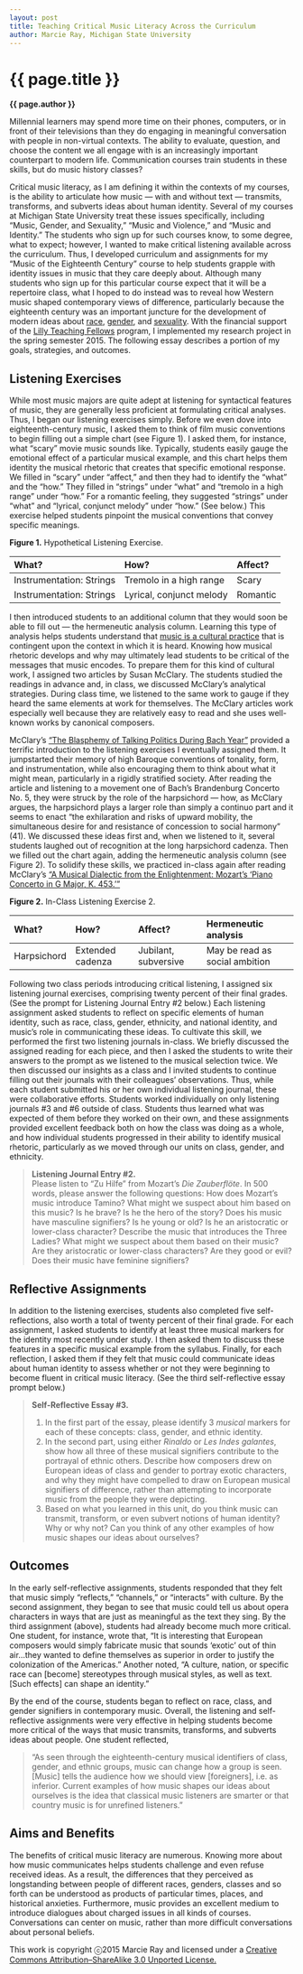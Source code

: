 ```yaml
---
layout: post
title: Teaching Critical Music Literacy Across the Curriculum
author: Marcie Ray, Michigan State University
---
```


{{ page.title }}
================

**{{ page.author }}**

Millennial learners may spend more time on their phones, computers, or in front of their televisions than they do engaging in meaningful conversation with people in non-virtual contexts. The ability to evaluate, question, and choose the content we all engage with is an increasingly important counterpart to modern life. Communication courses train students in these skills, but do music history classes?

Critical music literacy, as I am defining it within the contexts of my courses, is the ability to articulate how music — with and without text — transmits, transforms, and subverts ideas about human identity. Several of my courses at Michigan State University treat these issues specifically, including “Music, Gender, and Sexuality,” “Music and Violence,” and “Music and Identity.” The students who sign up for such courses know, to some degree, what to expect; however, I wanted to make critical listening available across the curriculum. Thus, I developed curriculum and assignments for my “Music of the Eighteenth Century” course to help students grapple with identity issues in music that they care deeply about. Although many students who sign up for this particular course expect that it will be a repertoire class, what I hoped to do instead was to reveal how Western music shaped contemporary views of difference, particularly because the eighteenth century was an important juncture for the development of modern ideas about [race](https://openlibrary.org/books/OL22080599M/The_invention_of_the_white_race), [gender](https://openlibrary.org/works/OL8298059W/Making_Sex), and [sexuality](https://openlibrary.org/works/OL16028700W/The_history_of_sexuality). With the financial support of the [Lilly Teaching Fellows](http://fod.msu.edu/lilly-teaching-fellows-program) program, I implemented my research project in the spring semester 2015. The following essay describes a portion of my goals, strategies, and outcomes.

## Listening Exercises

While most music majors are quite adept at listening for syntactical features of music, they are generally less proficient at formulating critical analyses. Thus, I began our listening exercises simply. Before we even dove into eighteenth-century music, I asked them to think of film music conventions to begin filling out a simple chart (see Figure 1). I asked them, for instance, what “scary” movie music sounds like. Typically, students easily gauge the emotional effect of a particular musical example, and this chart helps them identity the musical rhetoric that creates that specific emotional response. We filled in “scary” under “affect,” and then they had to identify the “what” and the “how.” They filled in “strings” under “what” and “tremolo in a high range” under “how.” For a romantic feeling, they suggested “strings” under “what” and “lyrical, conjunct melody” under “how.” (See below.) This exercise helped students pinpoint the musical conventions that convey specific meanings.

**Figure 1.** Hypothetical Listening Exercise.

What? | How? | Affect?  
:--- | :--- | :---  
Instrumentation: Strings | Tremolo in a high range | Scary  
Instrumentation: Strings | Lyrical, conjunct melody | Romantic  


I then introduced students to an additional column that they would soon be able to fill out — the hermeneutic analysis column. Learning this type of analysis helps students understand that [music is a cultural practice](https://openlibrary.org/works/OL15892683W/Music_as_cultural_practice_1800-1900) that is contingent upon the context in which it is heard. Knowing how musical rhetoric develops and why may ultimately lead students to be critical of the messages that music encodes. To prepare them for this kind of cultural work, I assigned two articles by Susan McClary. The students studied the readings in advance and, in class, we discussed McClary’s analytical strategies. During class time, we listened to the same work to gauge if they heard the same elements at work for themselves. The McClary articles work especially well because they are relatively easy to read and she uses well-known works by canonical composers.

McClary’s [“The Blasphemy of Talking Politics During Bach Year”](https://openlibrary.org/works/OL16493326W/Music_and_society) provided a terrific introduction to the listening exercises I eventually assigned them. It jumpstarted their memory of high Baroque conventions of tonality, form, and instrumentation, while also encouraging them to think about what it might mean, particularly in a rigidly stratified society. After reading the article and listening to a movement one of Bach’s Brandenburg Concerto No. 5, they were struck by the role of the harpsichord — how, as McClary argues, the harpsichord plays a larger role than simply a continuo part and it seems to enact “the exhilaration and risks of upward mobility, the simultaneous desire for and resistance of concession to social harmony” (41). We discussed these ideas first and, when we listened to it, several students laughed out of recognition at the long harpsichord cadenza. Then we filled out the chart again, adding the hermeneutic analysis column (see Figure 2). To solidify these skills, we practiced in-class again after reading McClary’s [“A Musical Dialectic from the Enlightenment: Mozart’s ‘Piano Concerto in G Major, K. 453.’”](http://www.jstor.org/stable/1354338)

**Figure 2.** In-Class Listening Exercise 2.

What? | How? | Affect? | Hermeneutic analysis  
:--- | :--- | :--- | :---  
Harpsichord | Extended cadenza | Jubilant, subversive | May be read as social ambition


Following two class periods introducing critical listening, I assigned six listening journal exercises, comprising twenty percent of their final grades. (See the prompt for Listening Journal Entry #2 below.) Each listening assignment asked students to reflect on specific elements of human identity, such as race, class, gender, ethnicity, and national identity, and music’s role in communicating these ideas. To cultivate this skill, we performed the first two listening journals in-class. We briefly discussed the assigned reading for each piece, and then I asked the students to write their answers to the prompt as we listened to the musical selection twice. We then discussed our insights as a class and I invited students to continue filling out their journals with their colleagues’ observations. Thus, while each student submitted his or her own individual listening journal, these were collaborative efforts. Students worked individually on only listening journals #3 and #6 outside of class. Students thus learned what was expected of them before they worked on their own, and these assignments provided excellent feedback both on how the class was doing as a whole, and how individual students progressed in their ability to identify musical rhetoric, particularly as we moved through our units on class, gender, and ethnicity.

> **Listening Journal Entry #2.**  
Please listen to “Zu Hilfe” from Mozart’s *Die Zauberflöte*. In 500 words, please answer the following questions: How does Mozart’s music introduce Tamino? What might we suspect about him based on this music? Is he brave? Is he the hero of the story? Does his music have masculine signifiers? Is he young or old? Is he an aristocratic or lower-class character? Describe the music that introduces the Three Ladies? What might we suspect about them based on their music? Are they aristocratic or lower-class characters? Are they good or evil? Does their music have feminine signifiers?


## Reflective Assignments

In addition to the listening exercises, students also completed five self-reflections, also worth a total of twenty percent of their final grade. For each assignment, I asked students to identify at least three musical markers for the identity most recently under study. I then asked them to discuss these features in a specific musical example from the syllabus. Finally, for each reflection, I asked them if they felt that music could communicate ideas about human identity to assess whether or not they were beginning to become fluent in critical music literacy. (See the third self-reflective essay prompt below.)

> **Self-Reflective Essay \#3.**  
> 1. In the first part of the essay, please identify 3 *musical* markers for each of these concepts: class, gender, and ethnic identity.  
> 2. In the second part, using either *Rinaldo* or *Les Indes galantes*, show how all three of these musical signifiers contribute to the portrayal of ethnic others. Describe how composers drew on European ideas of class and gender to portray exotic characters, and why they might have compelled to draw on European musical signifiers of difference, rather than attempting to incorporate music from the people they were depicting.  
> 3. Based on what you learned in this unit, do you think music can transmit, transform, or even subvert notions of human identity? Why or why not? Can you think of any other examples of how music shapes our ideas about ourselves?


## Outcomes

In the early self-reflective assignments, students responded that they felt that music simply “reflects,” “channels,” or “interacts” with culture. By the second assignment, they began to see that music could tell us about opera characters in ways that are just as meaningful as the text they sing. By the third assignment (above), students had already become much more critical. One student, for instance, wrote that, “It is interesting that European composers would simply fabricate music that sounds ‘exotic’ out of thin air…they wanted to define themselves as superior in order to justify the colonization of the Americas.” Another noted, “A culture, nation, or specific race can \[become\] stereotypes through musical styles, as well as text. \[Such effects\] can shape an identity.”

By the end of the course, students began to reflect on race, class, and gender signifiers in contemporary music. Overall, the listening and self-reflective assignments were very effective in helping students become more critical of the ways that music transmits, transforms, and subverts ideas about people. One student reflected, 

> “As seen through the eighteenth-century musical identifiers of class, gender, and ethnic groups, music can change how a group is seen. \[Music\] tells the audience how we should view \[foreigners\], i.e. as inferior. Current examples of how music shapes our ideas about ourselves is the idea that classical music listeners are smarter or that country music is for unrefined listeners.”

## Aims and Benefits

The benefits of critical music literacy are numerous. Knowing more about how music communicates helps students challenge and even refuse received ideas. As a result, the differences that they perceived as longstanding between people of different races, genders, classes and so forth can be understood as products of particular times, places, and historical anxieties. Furthermore, music provides an excellent medium to introduce dialogues about charged issues in all kinds of courses. Conversations can center on music, rather than more difficult conversations about personal beliefs.

<p class="copyright">This work is copyright ⓒ2015 Marcie Ray and licensed under a <a href="http://creativecommons.org/licenses/by-sa/3.0/">Creative Commons Attribution–ShareAlike 3.0 Unported License.</a></p>


